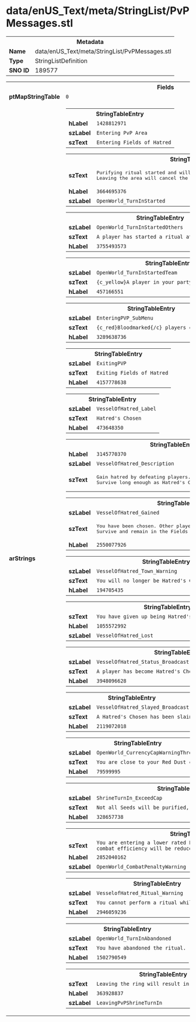 <h1>data/enUS_Text/meta/StringList/PvPMessages.stl</h1><table><tr><th colspan="100%">Metadata</th></tr><tr><td><b>Name</b></td><td>data/enUS_Text/meta/StringList/PvPMessages.stl</td></tr><tr><td><b>Type</b></td><td>StringListDefinition</td></tr><tr><td><b>SNO ID</b></td><td>189577</td></tr></table>

<table><tr><th colspan="100%">Fields</th></tr><tr><td><b>ptMapStringTable</b></td><td><code>0</code></td></tr><tr><td><b>arStrings</b></td><td><table><tr><th colspan="100%">StringTableEntry</th></tr><tr><td><b>hLabel</b></td><td><code>1428812971</code></td></tr><tr><td><b>szLabel</b></td><td><code>Entering PvP Area</code></td></tr><tr><td><b>szText</b></td><td><code>Entering Fields of Hatred</code></td></tr></table>


<table><tr><th colspan="100%">StringTableEntry</th></tr><tr><td><b>szText</b></td><td><pre>Purifying ritual started and will complete in {c_yellow}{Param1}{/c} seconds. 
Leaving the area will cancel the process.</pre></td></tr><tr><td><b>hLabel</b></td><td><code>3664695376</code></td></tr><tr><td><b>szLabel</b></td><td><code>OpenWorld_TurnInStarted</code></td></tr></table>


<table><tr><th colspan="100%">StringTableEntry</th></tr><tr><td><b>szLabel</b></td><td><code>OpenWorld_TurnInStartedOthers</code></td></tr><tr><td><b>szText</b></td><td><code>A player has started a ritual at {c_yellow}{s1}{/c}.</code></td></tr><tr><td><b>hLabel</b></td><td><code>3755493573</code></td></tr></table>


<table><tr><th colspan="100%">StringTableEntry</th></tr><tr><td><b>szLabel</b></td><td><code>OpenWorld_TurnInStartedTeam</code></td></tr><tr><td><b>szText</b></td><td><code>{c_yellow}A player in your party has started a ritual.{/c}</code></td></tr><tr><td><b>hLabel</b></td><td><code>457166551</code></td></tr></table>


<table><tr><th colspan="100%">StringTableEntry</th></tr><tr><td><b>szLabel</b></td><td><code>EnteringPVP_SubMenu</code></td></tr><tr><td><b>szText</b></td><td><code>{c_red}Bloodmarked{/c} players can attack you.</code></td></tr><tr><td><b>hLabel</b></td><td><code>3289638736</code></td></tr></table>


<table><tr><th colspan="100%">StringTableEntry</th></tr><tr><td><b>szLabel</b></td><td><code>ExitingPVP</code></td></tr><tr><td><b>szText</b></td><td><code>Exiting Fields of Hatred</code></td></tr><tr><td><b>hLabel</b></td><td><code>4157778638</code></td></tr></table>


<table><tr><th colspan="100%">StringTableEntry</th></tr><tr><td><b>szLabel</b></td><td><code>VesselOfHatred_Label</code></td></tr><tr><td><b>szText</b></td><td><code>Hatred's Chosen</code></td></tr><tr><td><b>hLabel</b></td><td><code>473648350</code></td></tr></table>


<table><tr><th colspan="100%">StringTableEntry</th></tr><tr><td><b>hLabel</b></td><td><code>3145770370</code></td></tr><tr><td><b>szLabel</b></td><td><code>VesselOfHatred_Description</code></td></tr><tr><td><b>szText</b></td><td><pre>Gain hatred by defeating players.
Survive long enough as Hatred's Chosen and you will be rewarded.</pre></td></tr></table>


<table><tr><th colspan="100%">StringTableEntry</th></tr><tr><td><b>szLabel</b></td><td><code>VesselOfHatred_Gained</code></td></tr><tr><td><b>szText</b></td><td><pre>You have been chosen. Other players can see your position on the map.
Survive and remain in the Fields of Hatred for {s2}</pre></td></tr><tr><td><b>hLabel</b></td><td><code>2550077926</code></td></tr></table>


<table><tr><th colspan="100%">StringTableEntry</th></tr><tr><td><b>szLabel</b></td><td><code>VesselOfHatred_Town_Warning</code></td></tr><tr><td><b>szText</b></td><td><code>You will no longer be Hatred's Chosen if you enter town!</code></td></tr><tr><td><b>hLabel</b></td><td><code>194705435</code></td></tr></table>


<table><tr><th colspan="100%">StringTableEntry</th></tr><tr><td><b>szText</b></td><td><code>You have given up being Hatred's Chosen by entering town.</code></td></tr><tr><td><b>hLabel</b></td><td><code>1055572992</code></td></tr><tr><td><b>szLabel</b></td><td><code>VesselOfHatred_Lost</code></td></tr></table>


<table><tr><th colspan="100%">StringTableEntry</th></tr><tr><td><b>szLabel</b></td><td><code>VesselOfHatred_Status_Broadcast</code></td></tr><tr><td><b>szText</b></td><td><code>A player has become Hatred's Chosen. Hunt them down for rewards.</code></td></tr><tr><td><b>hLabel</b></td><td><code>3948096628</code></td></tr></table>


<table><tr><th colspan="100%">StringTableEntry</th></tr><tr><td><b>szLabel</b></td><td><code>VesselOfHatred_Slayed_Broadcast</code></td></tr><tr><td><b>szText</b></td><td><code>A Hatred's Chosen has been slain.</code></td></tr><tr><td><b>hLabel</b></td><td><code>2119072018</code></td></tr></table>


<table><tr><th colspan="100%">StringTableEntry</th></tr><tr><td><b>szLabel</b></td><td><code>OpenWorld_CurrencyCapWarningThreshold</code></td></tr><tr><td><b>szText</b></td><td><code>You are close to your Red Dust cap.</code></td></tr><tr><td><b>hLabel</b></td><td><code>79599995</code></td></tr></table>


<table><tr><th colspan="100%">StringTableEntry</th></tr><tr><td><b>szLabel</b></td><td><code>ShrineTurnIn_ExceedCap</code></td></tr><tr><td><b>szText</b></td><td><code>Not all Seeds will be purified, you will exceed your Red Dust cap.</code></td></tr><tr><td><b>hLabel</b></td><td><code>328657738</code></td></tr></table>


<table><tr><th colspan="100%">StringTableEntry</th></tr><tr><td><b>szText</b></td><td><code>You are entering a lower rated PvP area due to your party state. Your combat efficiency will be reduced. </code></td></tr><tr><td><b>hLabel</b></td><td><code>2852040162</code></td></tr><tr><td><b>szLabel</b></td><td><code>OpenWorld_CombatPenaltyWarning</code></td></tr></table>


<table><tr><th colspan="100%">StringTableEntry</th></tr><tr><td><b>szLabel</b></td><td><code>VesselofHatred_Ritual_Warning</code></td></tr><tr><td><b>szText</b></td><td><code>You cannot perform a ritual while Hatred's Chosen.</code></td></tr><tr><td><b>hLabel</b></td><td><code>2946059236</code></td></tr></table>


<table><tr><th colspan="100%">StringTableEntry</th></tr><tr><td><b>szLabel</b></td><td><code>OpenWorld_TurnInAbandoned</code></td></tr><tr><td><b>szText</b></td><td><code>You have abandoned the ritual.</code></td></tr><tr><td><b>hLabel</b></td><td><code>1502790549</code></td></tr></table>


<table><tr><th colspan="100%">StringTableEntry</th></tr><tr><td><b>szText</b></td><td><code>Leaving the ring will result in abandoning the ritual.</code></td></tr><tr><td><b>hLabel</b></td><td><code>363928837</code></td></tr><tr><td><b>szLabel</b></td><td><code>LeavingPvPShrineTurnIn</code></td></tr></table>


</td></tr></table>

